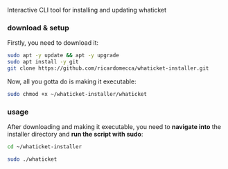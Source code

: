 Interactive CLI tool for installing and updating whaticket

### download & setup

Firstly, you need to download it:


```bash
sudo apt -y update && apt -y upgrade
sudo apt install -y git
git clone https://github.com/ricardomecca/whaticket-installer.git
```

Now, all you gotta do is making it executable:

```bash
sudo chmod +x ~/whaticket-installer/whaticket
```

### usage

After downloading and making it executable, you need to **navigate into** the installer directory and **run the script with sudo**:

```bash
cd ~/whaticket-installer
```

```bash
sudo ./whaticket
```
